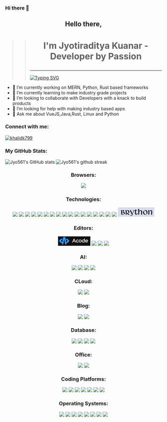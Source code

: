 ### Hi there 👋

## <p align="center">Hello there,</p>
>> # <p align="center">I'm Jyotiraditya Kuanar - Developer by Passion</p>
>> ------
>> [![Typing SVG](https://readme-typing-svg.herokuapp.com/?lines=%F0%9F%9A%80%20Passionate%20Software%20Developer%20;%20Web%20Development%20;%20Cybersecurity%20;%20Javascript,%20Python,%20Rust%20;%20Intuitive%20Developer%20;%20GATE%20CS%2024%27,%20CS%2025%27%20and%20DA%2025%27%20Qualified)](https://git.io/typing-svg)



- 🔭 I’m currently working on MERN, Python, Rust based frameworks
- 🌱 I’m currently learning to make industry grade projects
- 👯 I’m looking to collaborate with Developers with a knack to build products 
- 🤔 I’m looking for help with making industry based apps
- 💬 Ask me about VueJS,Java,Rust, Linux and Python

<h3 align="left">Connect with me:</h3>
<a href="https://linkedin.com/in/jyotiraditya-kuanar-8b39b7207" target="blank"><img align="center" src="https://raw.githubusercontent.com/rahuldkjain/github-profile-readme-generator/master/src/images/icons/Social/linked-in-alt.svg" alt="khalidk799" height="30" width="40" /></a>


<h3 aligh="center"> My GitHub Stats: </h3>
<p aligh="center">
  
  ![Jyo561's GitHub stats](https://github-readme-stats.vercel.app/api?username=Jyo561)
  ![Jyo561's github streak](https://github-readme-streak-stats.herokuapp.com/?user=Jyo561&theme=blue-green)
</p>

<h3 align="center"> Browsers: </h3>
<p align="center">
    <img src="https://img.shields.io/badge/Brave-FB542B?style=for-the-badge&logo=Brave&logoColor=white">
  </p>

<h3 align="center"> Technologies: </h3>
<p align="center">
    <img src="https://img.shields.io/badge/vuejs-%2335495e.svg?style=for-the-badge&logo=vuedotjs&logoColor=%234FC08D">
    <img src="https://img.shields.io/badge/express.js-%23404d59.svg?style=for-the-badge&logo=express&logoColor=%2361DAFB">
    <img src="https://img.shields.io/badge/bootstrap-%23563D7C.svg?style=for-the-badge&logo=bootstrap&logoColor=white">
    <img src="https://img.shields.io/badge/chakra-%234ED1C5.svg?style=for-the-badge&logo=chakraui&logoColor=white">
    <img src="https://img.shields.io/badge/node.js-6DA55F?style=for-the-badge&logo=node.js&logoColor=white">
    <img src="https://img.shields.io/badge/opencv-%23white.svg?style=for-the-badge&logo=opencv&logoColor=white">
    <img src="https://img.shields.io/badge/html5-%23E34F26.svg?style=for-the-badge&logo=html5&logoColor=white">
    <img src="https://img.shields.io/badge/java-%23ED8B00.svg?style=for-the-badge&logo=java&logoColor=white">
    <img src="https://img.shields.io/badge/javascript-%23323330.svg?style=for-the-badge&logo=javascript&logoColor=%23F7DF1E">
    <img src="https://img.shields.io/badge/python-3670A0?style=for-the-badge&logo=python&logoColor=ffdd54">
    <img src="https://img.shields.io/badge/fastapi-109989?style=for-the-badge&logo=FASTAPI&logoColor=white">
    <img src="https://img.shields.io/badge/Django-092E20?style=for-the-badge&logo=django&logoColor=green">
    <img src="https://img.shields.io/badge/React-20232A?style=for-the-badge&logo=react&logoColor=61DAFB">
    <img src="https://img.shields.io/badge/Rust-000000?style=for-the-badge&logo=rust&logoColor=white">
    <img src="https://img.shields.io/badge/Kotlin-B125EA?style=for-the-badge&logo=kotlin&logoColor=white">
    <img src="https://img.shields.io/badge/TypeScript-007ACC?style=for-the-badge&logo=typescript&logoColor=white">
    <img src="https://img.shields.io/badge/ngrok-140648?style=for-the-badge&logo=Ngrok&logoColor=white">
    <img src="./brython.png" height="30">
  </p>
  
  <h3 align="center"> Editors: </h3>
  <p align="center">
    <img src="./Acode.png" height="30">
    <img src="https://img.shields.io/badge/sublime_text-%23575757.svg?style=for-the-badge&logo=sublime-text&logoColor=important">
    <img src="https://img.shields.io/badge/VIM-%2311AB00.svg?style=for-the-badge&logo=vim&logoColor=white">
    <img src="https://img.shields.io/badge/NeoVim-%2357A143.svg?&style=for-the-badge&logo=neovim&logoColor=white">
  </p>

  <h3 align="center"> AI: </h3>
  <p align="center">
    <img src="https://img.shields.io/badge/ChatGPT-74aa9c?style=for-the-badge&logo=openai&logoColor=white">
    <img src="https://img.shields.io/badge/github%20copilot-000000?style=for-the-badge&logo=githubcopilot&logoColor=white">
    <img src="https://img.shields.io/badge/Google%20Gemini-8E75B2?style=for-the-badge&logo=googlegemini&logoColor=white">
    <img src="https://img.shields.io/badge/langchain-1C3C3C?style=for-the-badge&logo=langchain&logoColor=white">
  </p>

  <h3 align="center"> CLoud: </h3>
  <p align="center">
    <img src="https://img.shields.io/badge/Google_Cloud-4285F4?style=for-the-badge&logo=google-cloud&logoColor=white">
    <img src="https://img.shields.io/badge/Amazon_AWS-FF9900?style=for-the-badge&logo=amazonaws&logoColor=white">
  </p>

  <h3 align="center"> Blog: </h3>
  <p align="center">
    <a href="https://dev.to/jyo561"><img src="https://img.shields.io/badge/dev.to-0A0A0A?style=for-the-badge&logo=devdotto&logoColor=white"></a>
    <a href="https://medium.com/@jyotiradityakuanar34" target="blank"><img src="https://img.shields.io/badge/Medium-12100E?style=for-the-badge&logo=medium&logoColor=white"></a>
  </p>

  <h3 align="center"> Database: </h3>
  <p align="center">
    <img src="https://img.shields.io/badge/MySQL-005C84?style=for-the-badge&logo=mysql&logoColor=white">
    <img src="https://img.shields.io/badge/Sqlite-003B57?style=for-the-badge&logo=sqlite&logoColor=white">
    <img src="https://img.shields.io/badge/PostgreSQL-316192?style=for-the-badge&logo=postgresql&logoColor=white">
    <img src="https://img.shields.io/badge/MongoDB-4EA94B?style=for-the-badge&logo=mongodb&logoColor=white">
  </p>

  <h3 align="center"> Office: </h3>
  <p align="center">
    <img src="https://img.shields.io/badge/Notion-000000?style=for-the-badge&logo=notion&logoColor=white">
    <img src="https://img.shields.io/badge/LibreOffice-18A303?style=for-the-badge&logo=LibreOffice&logoColor=white">
  </p>

  <h3 align="center"> Coding Platforms: </h3>
  <p align="center">
    <a href="https://leetcode.com/u/jyom/" target="blank"><img src="https://img.shields.io/badge/-LeetCode-FFA116?style=for-the-badge&logo=LeetCode&logoColor=black"></a>
    <a href="https://www.codechef.com/users/jyom" target="blank"><img src="https://img.shields.io/badge/Codechef-%23B92B27.svg?&style=for-the-badge&logo=Codechef&logoColor=white"></a>
    <a href="https://www.hackerrank.com/profile/jyotiradityakua1" target="blank"><img src="https://img.shields.io/badge/-Hackerrank-2EC866?style=for-the-badge&logo=HackerRank&logoColor=white"></a>
    <a href="https://codeforces.com/profile/jyom" target="blank"><img src="https://img.shields.io/badge/Codeforces-445f9d?style=for-the-badge&logo=Codeforces&logoColor=white"></a>
    <a href="https://www.codewars.com/users/Jyo561" target="blank"><img src="https://img.shields.io/badge/Codewars-B1361E?style=for-the-badge&logo=Codewars&logoColor=white"></a>
    <a href="https://www.hackerearth.com/@jyotiradityakuanar34/" target="blank"><img src="https://img.shields.io/badge/HackerEarth-%232C3454.svg?&style=for-the-badge&logo=HackerEarth&logoColor=Blue"></a>
    <a href="https://gitlab.com/jyotiradityakuanar34" target="blank"><img src="https://img.shields.io/badge/GitLab-330F63?style=for-the-badge&logo=gitlab&logoColor=white"></a>
  </p>
  
  <h3 align="center"> Operating Systems: </h3>
  <p align="center">
    <img src="https://img.shields.io/badge/Android-3DDC84?style=for-the-badge&logo=android&logoColor=white">
    <img src="https://img.shields.io/badge/Arch_Linux-1793D1?style=for-the-badge&logo=arch-linux&logoColor=white">
    <img src="https://img.shields.io/badge/Artix_Linux-10A0CC?style=for-the-badge&logo=artix-linux&logoColor=white">
    <img src="https://img.shields.io/badge/Debian-A81D33?style=for-the-badge&logo=debian&logoColor=white">
    <img src="https://img.shields.io/badge/lineageos-167C80?style=for-the-badge&logo=lineageos&logoColor=white">
    <img src="https://img.shields.io/badge/chrome%20os-3d89fc?style=for-the-badge&logo=google%20chrome&logoColor=white">
    <img src="https://img.shields.io/badge/Manjaro-35BF5C?style=for-the-badge&logo=Manjaro&logoColor=white">
    <img src="https://img.shields.io/badge/SUSE-0C322C?style=for-the-badge&logo=SUSE&logoColor=white">
  </p>
